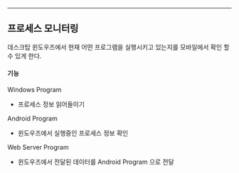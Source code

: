 ****

## 프로세스 모니터링

데스크탑 윈도우즈에서 현재 어떤 프로그램을 실행시키고 있는지를 모바일에서 확인 할 수 있게 한다.

#### 기능

Windows Program

- 프로세스 정보 읽어들이기

Android Program 

- 윈도우즈에서 실행중인 프로세스 정보 확인

Web Server Program

- 윈도우즈에서 전달된 데이터를 Android Program 으로 전달
